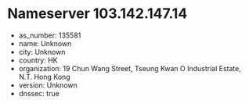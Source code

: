 # Nameserver 103.142.147.14

* as_number: 135581
* name: Unknown
* city: Unknown
* country: HK
* organization: 19 Chun Wang Street, Tseung Kwan O Industrial Estate, N.T. Hong Kong
* version: Unknown
* dnssec: true

